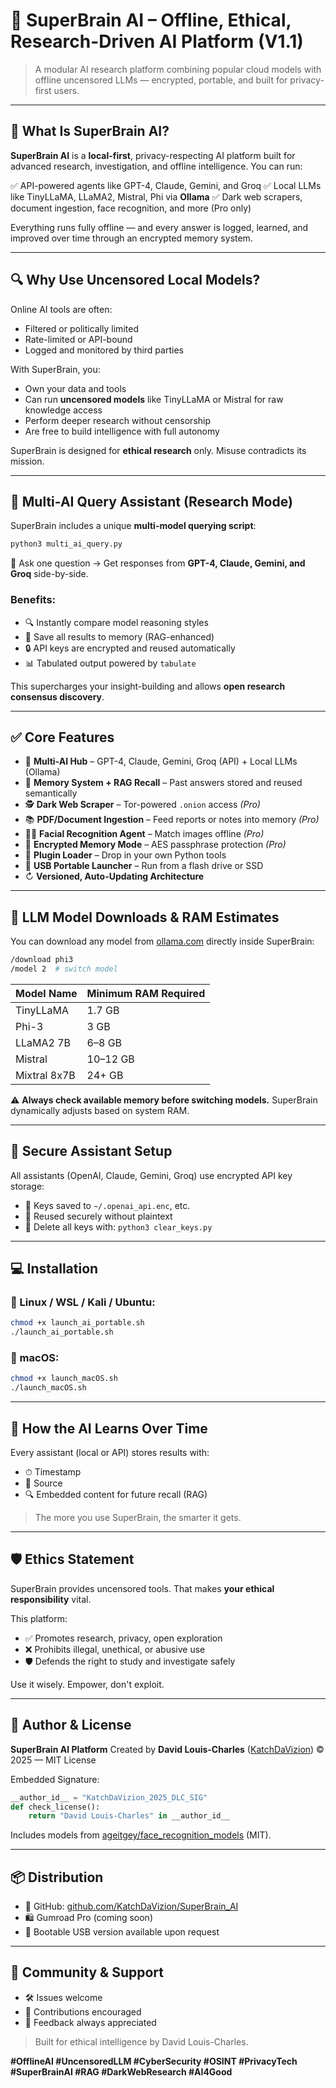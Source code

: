 # 🧠 SuperBrain AI – Offline, Ethical, Research-Driven AI Platform (V1.1)

> A modular AI research platform combining popular cloud models with offline uncensored LLMs — encrypted, portable, and built for privacy-first users.

---

## 🚀 What Is SuperBrain AI?

**SuperBrain AI** is a **local-first**, privacy-respecting AI platform built for advanced research, investigation, and offline intelligence. You can run:

✅ API-powered agents like GPT-4, Claude, Gemini, and Groq
✅ Local LLMs like TinyLLaMA, LLaMA2, Mistral, Phi via **Ollama**
✅ Dark web scrapers, document ingestion, face recognition, and more (Pro only)

Everything runs fully offline — and every answer is logged, learned, and improved over time through an encrypted memory system.

---

## 🔍 Why Use Uncensored Local Models?

Online AI tools are often:

* Filtered or politically limited
* Rate-limited or API-bound
* Logged and monitored by third parties

With SuperBrain, you:

* Own your data and tools
* Can run **uncensored models** like TinyLLaMA or Mistral for raw knowledge access
* Perform deeper research without censorship
* Are free to build intelligence with full autonomy

SuperBrain is designed for **ethical research** only. Misuse contradicts its mission.

---

## 🔐 Multi-AI Query Assistant (Research Mode)

SuperBrain includes a unique **multi-model querying script**:

```bash
python3 multi_ai_query.py
```

🧠 Ask one question → Get responses from **GPT-4, Claude, Gemini, and Groq** side-by-side.

### Benefits:

* 🔍 Instantly compare model reasoning styles
* 🧠 Save all results to memory (RAG-enhanced)
* 🔒 API keys are encrypted and reused automatically
* 📊 Tabulated output powered by `tabulate`

This supercharges your insight-building and allows **open research consensus discovery**.

---

## ✅ Core Features

* 🔌 **Multi-AI Hub** – GPT-4, Claude, Gemini, Groq (API) + Local LLMs (Ollama)
* 🧠 **Memory System + RAG Recall** – Past answers stored and reused semantically
* 🕵️ **Dark Web Scraper** – Tor-powered `.onion` access *(Pro)*
* 📚 **PDF/Document Ingestion** – Feed reports or notes into memory *(Pro)*
* 🧑‍💻 **Facial Recognition Agent** – Match images offline *(Pro)*
* 🔐 **Encrypted Memory Mode** – AES passphrase protection *(Pro)*
* 🧹 **Plugin Loader** – Drop in your own Python tools
* 📀 **USB Portable Launcher** – Run from a flash drive or SSD
* ↻ **Versioned, Auto-Updating Architecture**

---

## 📂 LLM Model Downloads & RAM Estimates

You can download any model from [ollama.com](https://ollama.com) directly inside SuperBrain:

```bash
/download phi3
/model 2  # switch model
```

| Model Name   | Minimum RAM Required |
| ------------ | -------------------- |
| TinyLLaMA    | 1.7 GB               |
| Phi-3        | 3 GB                 |
| LLaMA2 7B    | 6–8 GB               |
| Mistral      | 10–12 GB             |
| Mixtral 8x7B | 24+ GB               |

⚠️ **Always check available memory before switching models.** SuperBrain dynamically adjusts based on system RAM.

---

## 🔐 Secure Assistant Setup

All assistants (OpenAI, Claude, Gemini, Groq) use encrypted API key storage:

* 🔐 Keys saved to `~/.openai_api.enc`, etc.
* 🔁 Reused securely without plaintext
* 🧹 Delete all keys with: `python3 clear_keys.py`

---

## 💻 Installation

### 🐧 Linux / WSL / Kali / Ubuntu:

```bash
chmod +x launch_ai_portable.sh
./launch_ai_portable.sh
```

### 🍏 macOS:

```bash
chmod +x launch_macOS.sh
./launch_macOS.sh
```

---

## 🧠 How the AI Learns Over Time

Every assistant (local or API) stores results with:

* ⏱ Timestamp
* 📍 Source
* 🔍 Embedded content for future recall (RAG)

> The more you use SuperBrain, the smarter it gets.

---

## 🛡️ Ethics Statement

SuperBrain provides uncensored tools. That makes **your ethical responsibility** vital.

This platform:

* ✅ Promotes research, privacy, open exploration
* ❌ Prohibits illegal, unethical, or abusive use
* 🛡 Defends the right to study and investigate safely

Use it wisely. Empower, don't exploit.

---

## 👮 Author & License

**SuperBrain AI Platform**
Created by **David Louis-Charles** ([KatchDaVizion](https://github.com/KatchDaVizion))
© 2025 — MIT License

Embedded Signature:

```python
__author_id__ = "KatchDaVizion_2025_DLC_SIG"
def check_license():
    return "David Louis-Charles" in __author_id__
```

Includes models from [ageitgey/face\_recognition\_models](https://github.com/ageitgey/face_recognition_models) (MIT).

---

## 📦 Distribution

* 📂 GitHub: [github.com/KatchDaVizion/SuperBrain\_AI](https://github.com/KatchDaVizion/SuperBrain_AI)
* 🛍️ Gumroad Pro (coming soon)
* 💽 Bootable USB version available upon request

---

## 🙌 Community & Support

* 🛠 Issues welcome
* 🤝 Contributions encouraged
* 💬 Feedback always appreciated

> Built for ethical intelligence by David Louis-Charles.

**#OfflineAI #UncensoredLLM #CyberSecurity #OSINT #PrivacyTech #SuperBrainAI #RAG #DarkWebResearch #AI4Good**
